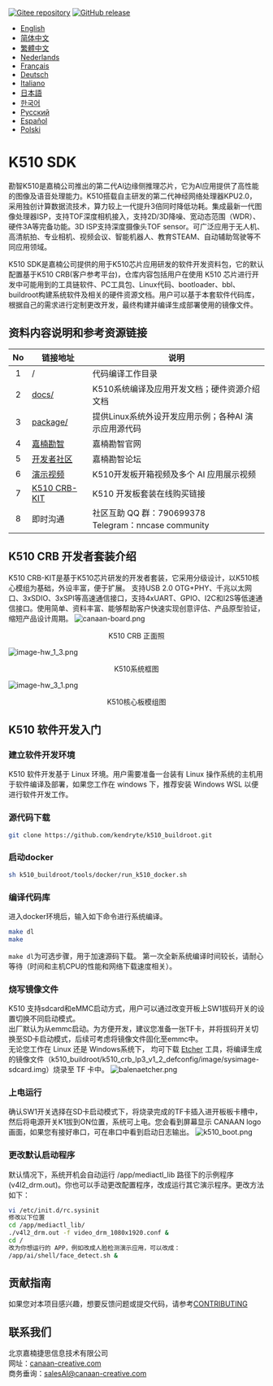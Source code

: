 [![Gitee repository](https://img.shields.io/badge/gitee-repository-blue?logo=gitee&style=plastic)](https://gitee.com/kendryte/k510_buildroot)
[![GitHub release](https://img.shields.io/github/v/release/kendryte/k510_buildroot?color=brightgreen&display_name=tag&logo=github&style=plastic)](https://github.com/kendryte/k510_buildroot/releases)

* [English](README.md)
* [简体中文](README.zh-Hans.md)
* [繁體中文](README.zh-Hant.md)
* [Nederlands](README.nl.md)
* [Français](README.fr.md)
* [Deutsch](README.de.md)
* [Italiano](README.it.md)
* [日本語](README.ja.md)
* [한국어](README.ko.md)
* [Русский](README.ru.md)
* [Español](README.es.md)
* [Polski](README.pl.md)
  
# K510 SDK

勘智K510是嘉楠公司推出的第二代AI边缘侧推理芯片，它为AI应用提供了高性能的图像及语音处理能力。K510搭载自主研发的第二代神经网络处理器KPU2.0， 采用独创计算数据流技术，算力较上一代提升3倍同时降低功耗。集成最新一代图像处理器ISP，支持TOF深度相机接入，支持2D/3D降噪、宽动态范围（WDR）、硬件3A等完备功能。3D ISP支持深度摄像头TOF sensor。可广泛应用于无人机、高清航拍、专业相机、视频会议、智能机器人、教育STEAM、自动辅助驾驶等不同应用领域。

K510 SDK是嘉楠公司提供的用于K510芯片应用研发的软件开发资料包，它的默认配置基于K510 CRB(客户参考平台)，仓库内容包括用户在使用 K510 芯片进行开发中可能用到的工具链软件、PC工具包、Linux代码、bootloader、bbl、buildroot构建系统软件及相关的硬件资源文档。用户可以基于本套软件代码库，根据自己的需求进行定制更改开发，最终构建并编译生成部署使用的镜像文件。

## 资料内容说明和参考资源链接

| No | 链接地址 | 说明  |
| :----: | ---- |  ------------------------------------------------------------ |
|1| / | 代码编译工作目录 |
|2|[docs/](https://github.com/kendryte/k510_docs)| K510系统编译及应用开发文档；硬件资源介绍文档
|3|[package/](/package/)| 提供Linux系统外设开发应用示例；各种AI 演示应用源代码  |
|4|[嘉楠勘智](https://canaan-creative.com/product/勘智k510)|嘉楠勘智官网|
|5|[开发者社区](https://canaan-creative.com/developer)|嘉楠勘智论坛
|6|[演示视频](https://space.bilibili.com/677429436)|K510开发板开箱视频及多个 AI 应用展示视频|
|7|[K510 CRB-KIT](https://item.taobao.com/item.htm?spm=a230r.1.14.1.22714815bDh5ei&id=673510674381&ns=1&abbucket=0&mt=)|K510 开发板套装在线购买链接|
|8|即时沟通|  社区互助 QQ 群：790699378</br>Telegram：nncase community |

## K510 CRB 开发者套装介绍

K510 CRB-KIT是基于K510芯片研发的开发者套装，它采用分级设计，以K510核心模组为基础，外设丰富，便于扩展。 支持USB 2.0 OTG+PHY、千兆以太网口、3xSDIO、3xSPI等高速通信接口，支持4xUART、GPIO、I2C和I2S等低速通信接口。使用简单、资料丰富、能够帮助客户快速实现创意评估、产品原型验证，缩短产品设计周期。
![canaan-board.png](https://github.com/kendryte/k510_docs/raw/v1.5/zh/images/hw_crb_v1_2/canaan-board.png)
<center>K510 CRB 正面照 </center>

![image-hw_1_3.png](https://github.com/kendryte/k510_docs/raw/v1.5/zh/images/hw_crb_v1_2/image-hw_1_3.png)
<center>K510系统框图</center>  

![image-hw_3_1.png](https://github.com/kendryte/k510_docs/raw/v1.5/zh/images/hw_crb_v1_2/image-hw_3_1.png)
<center>K510核心板模组图</center>  

## K510 软件开发入门

### 建立软件开发环境

K510 软件开发基于 Linux 环境。用户需要准备一台装有 Linux 操作系统的主机用于软件编译及部署，如果您工作在 windows 下，推荐安装 Windows WSL 以便进行软件开发工作。

### 源代码下载

```sh
git clone https://github.com/kendryte/k510_buildroot.git
```

### 启动docker

```sh
sh k510_buildroot/tools/docker/run_k510_docker.sh
```

### 编译代码库

进入docker环境后，输入如下命令进行系统编译。

```sh
make dl
make
```

`make dl`为可选步骤，用于加速源码下载。
第一次全新系统编译时间较长，请耐心等待（时间和主机CPU的性能和网络下载速度相关）。

### 烧写镜像文件

K510 支持sdcard和eMMC启动方式，用户可以通过改变开板上SW1拔码开关的设置切换不同启动模式。  
出厂默认为从emmc启动。为方便开发，建议您准备一张TF卡，并将拔码开关切换至SD卡启动模式，后续可考虑将镜像文件固化至emmc中。  
无论您工作在 Linux 还是 Windows系统下， 均可下载 [Etcher](https://www.balena.io/etcher/) 工具，将编译生成的镜像文件（k510_buildroot/k510_crb_lp3_v1_2_defconfig/image/sysimage-sdcard.img）烧录至 TF 卡中。
![balenaetcher.png](https://github.com/kendryte/k510_docs/raw/v1.5/zh/images/quick_start/balenaetcher.png)

### 上电运行

确认SW1开关选择在SD卡启动模式下，将烧录完成的TF卡插入进开板板卡槽中，然后将电源开关K1拔到ON位置，系统可上电。您会看到屏幕显示 CANAAN logo 画面，如果您有接好串口，可在串口中看到启动日志输出。
![k510_boot.png](https://github.com/kendryte/k510_docs/raw/v1.5/zh/images/quick_start/k510_boot.png)

### 更改默认启动程序

默认情况下，系统开机会自动运行 /app/mediactl_lib 路径下的示例程序(v4l2_drm.out)。你也可以手动更改配置程序，改成运行其它演示程序。更改方法如下：

```sh
vi /etc/init.d/rc.sysinit
修改以下位置
cd /app/mediactl_lib/
./v4l2_drm.out -f video_drm_1080x1920.conf &
cd /
改为你想运行的 APP，例如改成人脸检测演示应用，可以改成：
/app/ai/shell/face_detect.sh &
```

## 贡献指南

如果您对本项目感兴趣，想要反馈问题或提交代码，请参考[CONTRIBUTING](.github/CONTRIBUTING.md)

## 联系我们

北京嘉楠捷思信息技术有限公司  
网址：[canaan-creative.com](https://canaan-creative.com)  
商务垂询：[salesAI@canaan-creative.com](mailto:salesAI@canaan-creative.com)
